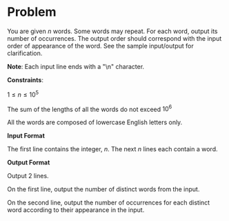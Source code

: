 # Problem

You are given $n$ words. Some words may repeat. For each word, output its number of occurrences. The output order should correspond with the input order of appearance of the word. See the sample input/output for clarification.

**Note**: Each input line ends with a "\n" character.

**Constraints**:

$1 \le n \le 10^5$

The sum of the lengths of all the words do not exceed $10^6$

All the words are composed of lowercase English letters only.

**Input Format**

The first line contains the integer, $n$.
The next $n$ lines each contain a word.

**Output Format**

Output $2$ lines.

On the first line, output the number of distinct words from the input.

On the second line, output the number of occurrences for each distinct word according to their appearance in the input.